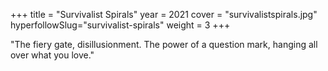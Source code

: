 +++
title = "Survivalist Spirals"
year = 2021
cover = "survivalistspirals.jpg"
hyperfollowSlug="survivalist-spirals"
weight = 3
+++

"The fiery gate, disillusionment. The power of a question mark, hanging all over what you love."

